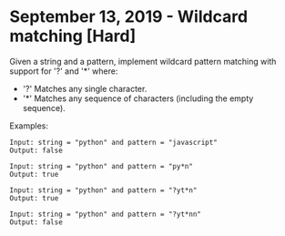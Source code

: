 # September 13, 2019 - Wildcard matching [Hard]

Given a string and a pattern, implement wildcard pattern matching with support 
for '?' and '*' where:
- '?' Matches any single character.
- '*' Matches any sequence of characters (including the empty sequence).

Examples:
```
Input: string = "python" and pattern = "javascript" 
Output: false

Input: string = "python" and pattern = "py*n"
Output: true

Input: string = "python" and pattern = "?yt*n"
Output: true

Input: string = "python" and pattern = "?yt*nn"
Output: false
```